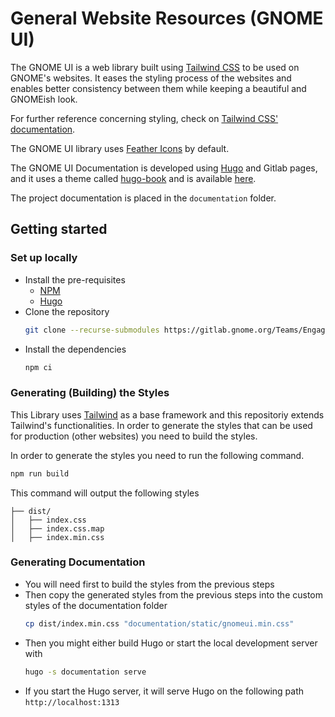 # General Website Resources (GNOME UI)

The GNOME UI is a web library built using [Tailwind CSS](https://tailwindcss.com/) to be used on GNOME's websites. It eases the styling process of the websites and enables better consistency between them while keeping a beautiful and GNOMEish look.

For further reference concerning styling, check on [Tailwind CSS' documentation](https://tailwindcss.com/).

The GNOME UI library uses [Feather Icons](https://feathericons.com/) by default.

The GNOME UI Documentation is developed using [Hugo](https://gohugo.io/) and Gitlab pages, and it uses a theme called [hugo-book](https://github.com/alex-shpak/hugo-book) and is available [here](https://teams.pages.gitlab.gnome.org/Engagement/websites/general-website-resources/). 

The project documentation is placed in the `documentation` folder.

## Getting started

### Set up locally

- Install the pre-requisites
  - [NPM](https://www.npmjs.com/get-npm)
  - [Hugo](https://gohugo.io/getting-started/installing)
- Clone the repository
    ```sh
    git clone --recurse-submodules https://gitlab.gnome.org/Teams/Engagement/websites/general-website-resources.git
    ```
- Install the dependencies
    ```sh
    npm ci
    ```

### Generating (Building) the Styles

This Library uses [Tailwind](https://tailwindcss.com/) as a base framework and this repositoriy extends Tailwind's functionalities. In order to generate the styles that can be used for production (other websites) you need to build the styles.

In order to generate the styles you need to run the following command.

```sh
npm run build
```` 

This command will output the following styles

```
├── dist/
│   ├── index.css
│   ├── index.css.map
│   ├── index.min.css
```

### Generating Documentation

- You will need first to build the styles from the previous steps
- Then copy the generated styles from the previous steps into the custom styles of the documentation folder
    ```sh
    cp dist/index.min.css "documentation/static/gnomeui.min.css"
    ```
- Then you might either build Hugo or start the local development server with
    ```sh
    hugo -s documentation serve
    ```
- If you start the Hugo server, it will serve Hugo on the following path `http://localhost:1313`
